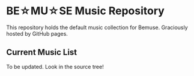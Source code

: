 BE☆MU☆SE Music Repository
=========================

This repository holds the default music collection for Bemuse.
Graciously hosted by GitHub pages.


Current Music List
------------------

To be updated. Look in the source tree!
